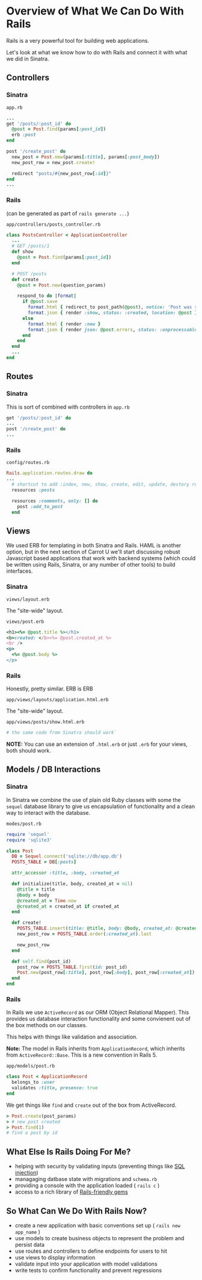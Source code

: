 # Overview of What We Can Do With Rails

Rails is a very powerful tool for building web applications.

Let's look at what we know how to do with Rails and connect it with what we did in Sinatra.

## Controllers

### Sinatra 

`app.rb`

```ruby
...
get '/posts/:post_id' do
  @post = Post.find(params[:post_id])
  erb :post
end

post '/create_post' do
  new_post = Post.new(params[:title], params[:post_body])
  new_post_row = new_post.create!

  redirect "posts/#{new_post_row[:id]}"
end
...
```

### Rails

(can be generated as part of `rails generate ...`)

`app/controllers/posts_controller.rb`

```ruby
class PostsController < ApplicationController
  ...
  # GET /posts/1
  def show
    @post = Post.find(params[:post_id])
  end

  # POST /posts
  def create
    @post = Post.new(question_params)

    respond_to do |format|
      if @post.save
        format.html { redirect_to post_path(@post), notice: 'Post was successfully created.' }
        format.json { render :show, status: :created, location: @post }
      else
        format.html { render :new }
        format.json { render json: @post.errors, status: :unprocessable_entity }
      end
    end
  end
  ...
end
```

## Routes

### Sinatra

This is sort of combined with controllers in `app.rb`

```ruby
get '/posts/:post_id' do
...
post '/create_post' do
...
```

### Rails

`config/routes.rb`

```ruby
Rails.application.routes.draw do
...
  # shortcut to add :index, new, show, create, edit, update, destory routes: https://guides.rubyonrails.org/routing.html#crud-verbs-and-actions
  resources :posts

  resources :comments, only: [] do
    post :add_to_post
  end
```

## Views

We used ERB for templating in both Sinatra and Rails. HAML is another option, but in the next section of Carrot U we'll start discussing robust Javascript based applications that work with backend systems (which could be written using Rails, Sinatra, or any number of other tools) to build interfaces.

### Sinatra

`views/layout.erb`

The "site-wide" layout.

`views/post.erb`
```ruby
<h1><%= @post.title %></h1>
<b>created: </b><%= @post.created_at %>
<br />
<p>
  <%= @post.body %>
</p>
```

### Rails

Honestly, pretty similar. ERB is ERB

`app/views/layouts/application.html.erb`

The "site-wide" layout.

`app/views/posts/show.html.erb`

```ruby
# the same code from Sinatra should work`
```

**NOTE:** You can use an extension of `.html.erb` or just `.erb` for your views, both should work.

## Models / DB Interactions

### Sinatra

In Sinatra we combine the use of plain old Ruby classes with some the `sequel` database library to give us encapsulation of functionality and a clean way to interact with the database.

`modes/post.rb`

```ruby
require 'sequel'
require 'sqlite3'

class Post
  DB = Sequel.connect('sqlite://db/app.db')
  POSTS_TABLE = DB[:posts]

  attr_accessor :title, :body, :created_at

  def initialize(title, body, created_at = nil)
    @title = title
    @body = body
    @created_at = Time.now
    @created_at = created_at if created_at
  end

  def create!
    POSTS_TABLE.insert(title: @title, body: @body, created_at: @created_at)
    new_post_row = POSTS_TABLE.order(:created_at).last

    new_post_row
  end

  def self.find(post_id)
    post_row = POSTS_TABLE.first(id: post_id)
    Post.new(post_row[:title], post_row[:body], post_row[:created_at])
  end
end
```

### Rails

In Rails we use `ActiveRecord` as our ORM (Object Relational Mapper). This provides us database interaction functionality and some convienent out of the box methods on our classes.

This helps with things like validation and association.

**Note:** The model in Rails inherits from `ApplicationRecord`, which inherits from `ActiveRecord::Base`. This is a new convention in Rails 5.

`app/models/post.rb`

```ruby
class Post < ApplicationRecord
  belongs_to :user
  validates :title, presence: true
end
```

We get things like `find` and `create` out of the box from ActiveRecord.

```ruby
> Post.create(post_params)
> # new post created
> Post.find(1)
# find a post by id
```

## What Else Is Rails Doing For Me?

- helping with security by validating inputs (preventing things like [SQL injection](https://en.wikipedia.org/wiki/SQL_injection))
- managaging datbase state with migrations and `schema.rb`
- providing a console with the application loaded ( `rails c` )
- access to a rich library of [Rails-friendly gems](https://github.com/hothero/awesome-rails-gem)

## So What Can We Do With Rails Now?

- create a new application with basic conventions set up ( `rails new app_name` )
- use models to create business objects to represent the problem and persist data
- use routes and controllers to define endpoints for users to hit
- use views to display information
- validate input into your application with model validations
- write tests to confirm functionality and prevent regressions

